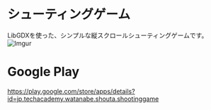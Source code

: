 # シューティングゲーム  
LibGDXを使った、シンプルな縦スクロールシューティングゲームです。  
![Imgur](https://i.imgur.com/tAag7kP.png)
# Google Play
<https://play.google.com/store/apps/details?id=jp.techacademy.watanabe.shouta.shootinggame>
